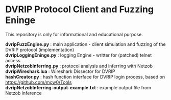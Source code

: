 # DVRIP Protocol Client and Fuzzing Eninge
This repository is only for informational and educational purpose.  
  
**dvripFuzzEngine.py** : main application - client simulation and fuzzing of the DVRIP protocol (implementation)  
**dvripLoggingEninge.py** : logging Engine - writter for (patched) telnet access  
**dvripNetzobInferring.py** : protocol analysis and inferring with Netzob  
**dvripWireshark.lua** : Wireshark Dissector for DVRIP  
**hashCreator.py** : hash function interface for DVRIP login process, based on https://github.com/mcw0/Tools  
**dvripNetzobInferring-output-example.txt** : example output file from Netzob inference
